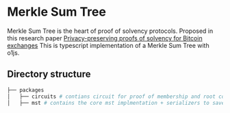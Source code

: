 # Merkle Sum Tree

Merkle Sum Tree is the heart of proof of solvency protocols. Proposed in this research paper [Privacy-preserving proofs of solvency for Bitcoin exchanges](https://eprint.iacr.org/2015/1008.pdf)
This is typescript implementation of a Merkle Sum Tree with o1js.

## Directory structure

```bash
├── packages
│   ├── circuits # contians circuit for proof of membership and root computation
│   ├── mst # contains the core mst implmentation + serializers to save and fetch the data from db
```
